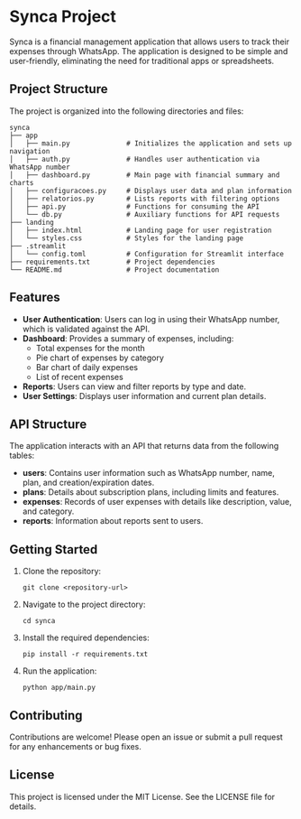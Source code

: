 # Synca Project

Synca is a financial management application that allows users to track their expenses through WhatsApp. The application is designed to be simple and user-friendly, eliminating the need for traditional apps or spreadsheets.

## Project Structure

The project is organized into the following directories and files:

```
synca
├── app
│   ├── main.py              # Initializes the application and sets up navigation
│   ├── auth.py              # Handles user authentication via WhatsApp number
│   ├── dashboard.py         # Main page with financial summary and charts
│   ├── configuracoes.py     # Displays user data and plan information
│   ├── relatorios.py        # Lists reports with filtering options
│   ├── api.py               # Functions for consuming the API
│   └── db.py                # Auxiliary functions for API requests
├── landing
│   ├── index.html           # Landing page for user registration
│   └── styles.css           # Styles for the landing page
├── .streamlit
│   └── config.toml          # Configuration for Streamlit interface
├── requirements.txt         # Project dependencies
└── README.md                # Project documentation
```

## Features

- **User Authentication**: Users can log in using their WhatsApp number, which is validated against the API.
- **Dashboard**: Provides a summary of expenses, including:
  - Total expenses for the month
  - Pie chart of expenses by category
  - Bar chart of daily expenses
  - List of recent expenses
- **Reports**: Users can view and filter reports by type and date.
- **User Settings**: Displays user information and current plan details.

## API Structure

The application interacts with an API that returns data from the following tables:

- **users**: Contains user information such as WhatsApp number, name, plan, and creation/expiration dates.
- **plans**: Details about subscription plans, including limits and features.
- **expenses**: Records of user expenses with details like description, value, and category.
- **reports**: Information about reports sent to users.

## Getting Started

1. Clone the repository:
   ```
   git clone <repository-url>
   ```
2. Navigate to the project directory:
   ```
   cd synca
   ```
3. Install the required dependencies:
   ```
   pip install -r requirements.txt
   ```
4. Run the application:
   ```
   python app/main.py
   ```

## Contributing

Contributions are welcome! Please open an issue or submit a pull request for any enhancements or bug fixes.

## License

This project is licensed under the MIT License. See the LICENSE file for details.

